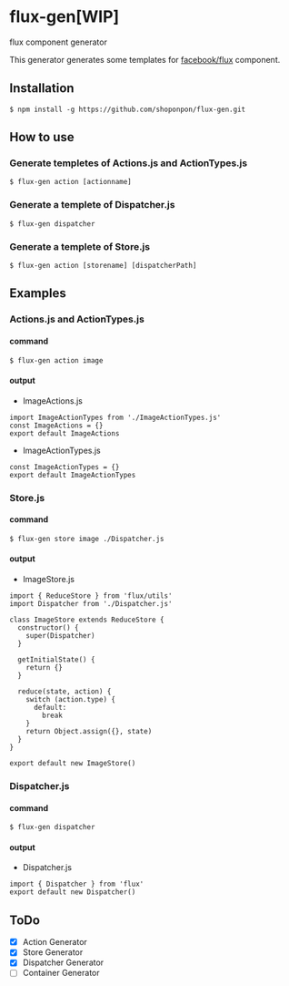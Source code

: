# flux-gen[WIP]
flux component generator

This generator generates some templates for [facebook/flux](https://github.com/facebook/flux) component.

## Installation

```
$ npm install -g https://github.com/shoponpon/flux-gen.git
```

## How to use
### Generate templetes of Actions.js and ActionTypes.js
```
$ flux-gen action [actionname]
```

### Generate a templete of Dispatcher.js
```
$ flux-gen dispatcher
```

### Generate a templete of Store.js
```
$ flux-gen action [storename] [dispatcherPath]
```

## Examples
### Actions.js and ActionTypes.js
#### command
```
$ flux-gen action image
```
#### output

- ImageActions.js

```
import ImageActionTypes from './ImageActionTypes.js'
const ImageActions = {}
export default ImageActions
```

 - ImageActionTypes.js

```
const ImageActionTypes = {}
export default ImageActionTypes
```

### Store.js
#### command
```
$ flux-gen store image ./Dispatcher.js
```
#### output

- ImageStore.js

```
import { ReduceStore } from 'flux/utils'
import Dispatcher from './Dispatcher.js'

class ImageStore extends ReduceStore {
  constructor() {
    super(Dispatcher)
  }

  getInitialState() {
    return {}
  }

  reduce(state, action) {
    switch (action.type) {
      default:
        break
    }
    return Object.assign({}, state)
  }
}

export default new ImageStore()
```

### Dispatcher.js
#### command
```
$ flux-gen dispatcher
```

#### output
- Dispatcher.js
```
import { Dispatcher } from 'flux'
export default new Dispatcher()
```

## ToDo
- [x] Action Generator
- [x] Store Generator
- [x] Dispatcher Generator
- [ ] Container Generator
